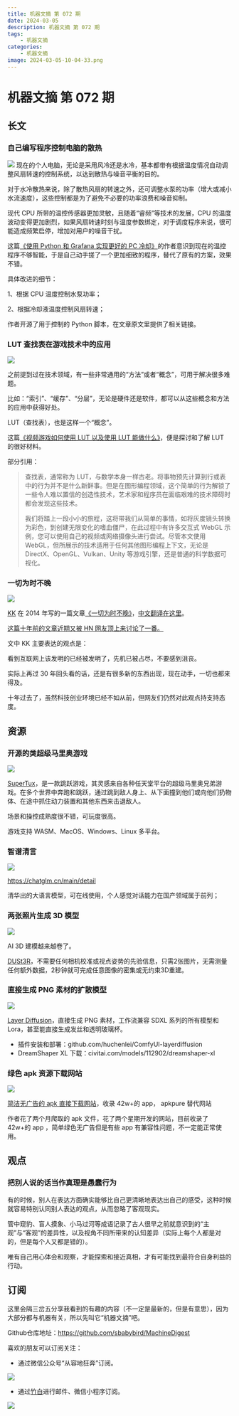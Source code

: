 ```yaml
---
title: 机器文摘 第 072 期
date: 2024-03-05
description: 机器文摘 第 072 期
tags: 
    - 机器文摘
categories:
    - 机器文摘
image: 2024-03-05-10-04-33.png
---
```

# 机器文摘 第 072 期

## 长文
### 自己编写程序控制电脑的散热
![](2024-03-05-10-04-22.png)
现在的个人电脑，无论是采用风冷还是水冷，基本都带有根据温度情况自动调整风扇转速的控制系统，以达到散热与噪音平衡的目的。

对于水冷散热来说，除了散热风扇的转速之外，还可调整水泵的功率（增大或减小水流速度），这些控制都是为了避免不必要的功率浪费和噪音抑制。

现代 CPU 所带的温控传感器更加灵敏，且随着“睿频”等技术的发展，CPU 的温度波动变得更加剧烈，如果风扇转速时刻与温度参数绑定，对于调度程序来说，很可能造成频繁启停，增加对用户的噪音干扰。

这篇[《使用 Python 和 Grafana 实现更好的 PC 冷却》](https://calbryant.uk/blog/better-pc-cooling-with-python/)的作者意识到现在的温控程序不够智能，于是自己动手搓了一个更加细致的程序，替代了原有的方案，效果不错。

具体改进的细节：

1、根据 CPU 温度控制水泵功率；

2、根据冷却液温度控制风扇转速；

作者开源了用于控制的 Python 脚本，在文章原文里提供了相关链接。

### LUT 查找表在游戏技术中的应用
![](2024-03-05-10-04-33.png)

之前提到过在技术领域，有一些非常通用的“方法”或者“概念”，可用于解决很多难题。

比如：“索引”、“缓存”、“分层”，无论是硬件还是软件，都可以从这些概念和方法的应用中获得好处。

LUT（查找表），也是这样一个“概念”。

这篇[《视频游戏如何使用 LUT 以及使用 LUT 能做什么》](https://blog.frost.kiwi/WebGL-LUTS-made-simple/)，便是探讨和了解 LUT 的很好材料。

部分引用：
> 查找表，通常称为 LUT，与数学本身一样古老。将事物预先计算到行或表中的行为并不是什么新鲜事。但是在图形编程领域，这个简单的行为解锁了一些令人难以置信的创造性技术，艺术家和程序员在面临艰难的技术障碍时都会发现这些技术。
> 
> 我们将踏上一段小小的旅程，这将带我们从简单的事情，如将灰度镜头转换为彩色，到创建无限变化的嗜血僵尸，在此过程中有许多交互式 WebGL 示例，您可以使用自己的视频或网络摄像头进行尝试。尽管本文使用 WebGL，但所展示的技术适用于任何其他图形编程上下文，无论是 DirectX、OpenGL、Vulkan、Unity 等游戏引擎，还是普通的科学数据可视化。

### 一切为时不晚
![](2024-03-05-10-04-48.png)

[KK](https://kk.org) 在 2014 年写的一篇文章[《一切为时不晚》](https://kk.org/thetechnium/you-are-not-late/)，[中文翻译在这里](http://blog.fujiji.com/you-are-not-late/)。

[这篇十年前的文章近期又被 HN 网友顶上来讨论了一番。](https://news.ycombinator.com/item?id=39508046)

文中 KK 主要表达的观点是：

看到互联网上该发明的已经被发明了，先机已被占尽，不要感到沮丧。

实际上再过 30 年回头看的话，还是有很多新的东西出现，现在动手，一切也都来得及。

十年过去了，虽然科技创业环境已经不如从前，但网友们仍然对此观点持支持态度。

## 资源
### 开源的类超级马里奥游戏
![](2024-03-05-10-04-59.png)

[SuperTux](https://github.com/SuperTux/supertux)，是一款跳跃游戏，其灵感来自各种任天堂平台的超级马里奥兄弟游戏。在多个世界中奔跑和跳跃，通过跳到敌人身上、从下面撞到他们或向他们扔物体、在途中抓住动力装置和其他东西来击退敌人。

场景和操控成熟度很不错，可玩度很高。

游戏支持 WASM、MacOS、Windows、Linux 多平台。

### 智谱清言
![](2024-03-05-10-05-26.png)

https://chatglm.cn/main/detail

清华出的大语言模型，可在线使用，个人感觉对话能力在国产领域属于前列；

### 两张照片生成 3D 模型
![](2024-03-05-10-05-58.png)

AI 3D 建模越来越卷了。

[DUSt3R](https://github.com/naver/dust3r)，不需要任何相机校准或视点姿势的先验信息，只需2张图片，无需测量任何额外数据，2秒钟就可完成任意图像的密集或无约束3D重建。

### 直接生成 PNG 素材的扩散模型
![](2024-03-05-10-06-15.png)

[Layer Diffusion](https://github.com/huchenlei/ComfyUI-layerdiffusion)，直接生成 PNG 素材，工作流兼容 SDXL 系列的所有模型和 Lora，甚至能直接生成发丝和透明玻璃杯。

- 插件安装和部署：github.com/huchenlei/ComfyUI-layerdiffusion
- DreamShaper XL 下载：civitai.com/models/112902/dreamshaper-xl

### 绿色 apk 资源下载网站
![](2024-03-05-10-06-37.png)

[简洁无广告的 apk 直接下载网站](https://apkfreedown.com/)，收录 42w+的 app， apkpure 替代网站

作者花了两个月爬取的 apk 文件，花了两个星期开发的网站，目前收录了 42w+的 app ，简单绿色无广告但是有些 app 有兼容性问题，不一定能正常使用。

## 观点
### 把别人说的话当作真理是愚蠢行为
有的时候，别人在表达方面确实能够比自己更清晰地表达出自己的感受，这种时候就容易特别认同别人表达的观点，从而忽略了客观现实。

管中窥豹、盲人摸象、小马过河等成语记录了古人很早之前就意识到的“主观”与“客观”的差异性，以及视角不同所带来的认知差异（实际上每个人都是对的，但是每个人又都是错的）。

唯有自己用心体会和观察，才能探索和接近真相，才有可能找到最符合自身利益的行动。

## 订阅
这里会隔三岔五分享我看到的有趣的内容（不一定是最新的，但是有意思），因为大部分都与机器有关，所以先叫它“机器文摘”吧。

Github仓库地址：https://github.com/sbabybird/MachineDigest

喜欢的朋友可以订阅关注：

- 通过微信公众号“从容地狂奔”订阅。

![](../weixin.jpg)

- 通过[竹白](https://zhubai.love/)进行邮件、微信小程序订阅。

![](../zhubai.jpg)